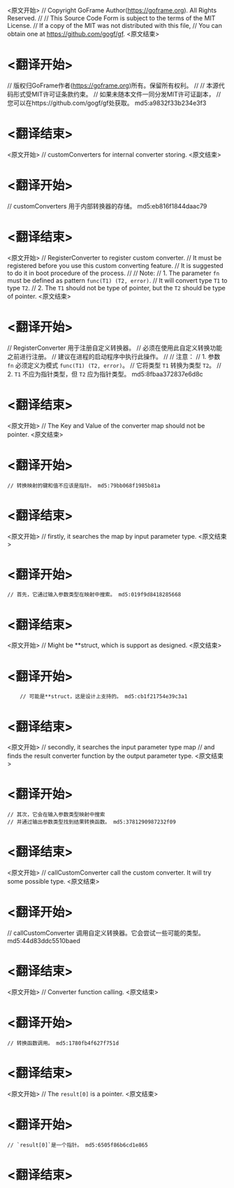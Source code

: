 
<原文开始>
// Copyright GoFrame Author(https://goframe.org). All Rights Reserved.
//
// This Source Code Form is subject to the terms of the MIT License.
// If a copy of the MIT was not distributed with this file,
// You can obtain one at https://github.com/gogf/gf.
<原文结束>

# <翻译开始>
// 版权归GoFrame作者(https://goframe.org)所有。保留所有权利。
//
// 本源代码形式受MIT许可证条款约束。
// 如果未随本文件一同分发MIT许可证副本，
// 您可以在https://github.com/gogf/gf处获取。 md5:a9832f33b234e3f3
# <翻译结束>


<原文开始>
// customConverters for internal converter storing.
<原文结束>

# <翻译开始>
// customConverters 用于内部转换器的存储。 md5:eb816f1844daac79
# <翻译结束>


<原文开始>
// RegisterConverter to register custom converter.
// It must be registered before you use this custom converting feature.
// It is suggested to do it in boot procedure of the process.
//
// Note:
//  1. The parameter `fn` must be defined as pattern `func(T1) (T2, error)`.
//     It will convert type `T1` to type `T2`.
//  2. The `T1` should not be type of pointer, but the `T2` should be type of pointer.
<原文结束>

# <翻译开始>
// RegisterConverter 用于注册自定义转换器。
// 必须在使用此自定义转换功能之前进行注册。
// 建议在进程的启动程序中执行此操作。
//
// 注意：
//  1. 参数 `fn` 必须定义为模式 `func(T1) (T2, error)`。
//     它将类型 `T1` 转换为类型 `T2`。
//  2. `T1` 不应为指针类型，但 `T2` 应为指针类型。 md5:8fbaa372837e6d8c
# <翻译结束>


<原文开始>
// The Key and Value of the converter map should not be pointer.
<原文结束>

# <翻译开始>
	// 转换映射的键和值不应该是指针。 md5:79bb068f1985b81a
# <翻译结束>


<原文开始>
// firstly, it searches the map by input parameter type.
<原文结束>

# <翻译开始>
	// 首先，它通过输入参数类型在映射中搜索。 md5:019f9d8418285668
# <翻译结束>


<原文开始>
// Might be **struct, which is support as designed.
<原文结束>

# <翻译开始>
		// 可能是**struct，这是设计上支持的。 md5:cb1f21754e39c3a1
# <翻译结束>


<原文开始>
	// secondly, it searches the input parameter type map
	// and finds the result converter function by the output parameter type.
<原文结束>

# <翻译开始>
	// 其次，它会在输入参数类型映射中搜索
	// 并通过输出参数类型找到结果转换函数。 md5:3781290987232f09
# <翻译结束>


<原文开始>
// callCustomConverter call the custom converter. It will try some possible type.
<原文结束>

# <翻译开始>
// callCustomConverter 调用自定义转换器。它会尝试一些可能的类型。 md5:44d83ddc5510baed
# <翻译结束>


<原文开始>
// Converter function calling.
<原文结束>

# <翻译开始>
	// 转换函数调用。 md5:1780fb4f627f751d
# <翻译结束>


<原文开始>
// The `result[0]` is a pointer.
<原文结束>

# <翻译开始>
	// `result[0]`是一个指针。 md5:6505f86b6cd1e865
# <翻译结束>

